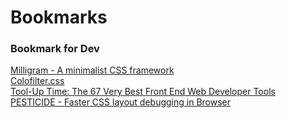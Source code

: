 # Bookmarks
### Bookmark for Dev  
[Milligram - A minimalist CSS framework](http://milligram.github.io/index.html)  
[Colofilter.css](http://lukyvj.github.io/colofilter.css/)  
[Tool-Up Time: The 67 Very Best Front End Web Developer Tools](http://blog.debugme.eu/front-end-web-developer-tools/)  
[PESTICIDE - Faster CSS layout debugging in Browser](http://pesticide.io/)
